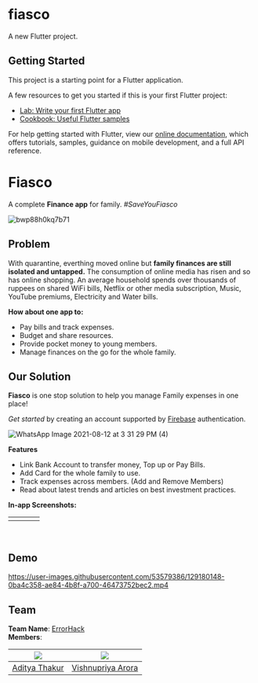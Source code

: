 # fiasco

A new Flutter project.

## Getting Started

This project is a starting point for a Flutter application.

A few resources to get you started if this is your first Flutter project:

- [Lab: Write your first Flutter app](https://flutter.dev/docs/get-started/codelab)
- [Cookbook: Useful Flutter samples](https://flutter.dev/docs/cookbook)

For help getting started with Flutter, view our
[online documentation](https://flutter.dev/docs), which offers tutorials,
samples, guidance on mobile development, and a full API reference.

# Fiasco
A complete **Finance app** for family. *#SaveYouFiasco*

![bwp88h0kq7b71](https://user-images.githubusercontent.com/53579386/129175988-751dd653-5180-46fc-b6e6-8550b3552529.jpg)


## Problem
With quarantine, everthing moved online but **family finances are still isolated and untapped.** The consumption of online media has risen and so has online shopping. An average household spends over thousands of ruppees on shared WiFi bills, Netflix or other media subscription, Music, YouTube premiums, Electricity and Water bills.

**How about one app to:**

 - Pay bills and track expenses.
 - Budget and share resources.
 - Provide pocket money to young members.
 - Manage finances on the go for the whole family.

## Our Solution
**Fiasco** is one stop solution to help you manage Family expenses in one place!

*Get started* by creating an account supported by [Firebase](https://firebase.google.com/) authentication.

![WhatsApp Image 2021-08-12 at 3 31 29 PM (4)](https://user-images.githubusercontent.com/53579386/129178435-ee5fc4f7-0ad9-4c96-87a0-9a9e7e190af9.jpeg)

**Features**
- Link Bank Account to transfer money, Top up or Pay Bills.
- Add Card for the whole family to use.
- Track expenses across members. (Add and Remove Members)
- Read about latest trends and articles on best investment practices.

**In-app Screenshots:**

<table>
        <tr>
          <td>
            <img src="https://user-images.githubusercontent.com/53579386/129179049-ebe5267d-0877-473c-a75f-436f9b0e630e.jpeg" alt="">
          </td>
          <td>
            <img src="https://user-images.githubusercontent.com/53579386/129179121-48721e90-f0c9-4725-b721-c79f3c34947e.jpeg" alt="">
          </td>
          <td>
            <img src="https://user-images.githubusercontent.com/53579386/129179185-15efa22f-801c-4155-9a46-ad810b2b35e2.jpeg" alt="">
          </td>
         <td>
            <img src="https://user-images.githubusercontent.com/53579386/129179441-7c947a95-fe40-4464-afa3-44b07032acf7.jpeg" alt="">
          </td>  
        </tr>
 </table>
<br>

## Demo
https://user-images.githubusercontent.com/53579386/129180148-0ba4c358-ae84-4b8f-a700-46473752bec2.mp4

## Team
**Team Name**: [ErrorHack](https://zeta-hacks.hackerearth.com/challenges/hackathon/zeta-hacks/dashboard/023344e/team/)
<br> 
**Members**:

| ![](https://avatars.githubusercontent.com/u/53579386?v=4) | ![](https://avatars.githubusercontent.com/u/68334699?v=4) |  
| :-------------------------------------------------------: | :-------------------------------------------------------: |  
| [Aditya Thakur](https://github.com/adityathakurxd)    |      [Vishnupriya Arora](https://github.com/vishnupriyaarora)         | 


